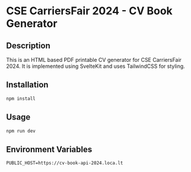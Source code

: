 # CSE CarriersFair 2024 - CV Book Generator

## Description
This is an HTML based PDF printable CV generator for CSE CarriersFair 2024.
It is implemented using SvelteKit and uses TailwindCSS for styling.

## Installation
```bash
npm install
```

## Usage
```bash
npm run dev
```

## Environment Variables
```env
PUBLIC_HOST=https://cv-book-api-2024.loca.lt
```